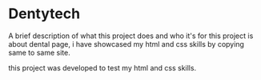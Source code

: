 # Dentytech

A brief description of what this project does and who it's for
this project is about dental page, i have showcased my html and css skills by copying same to same site.

this project was developed to test my html and css skills.
